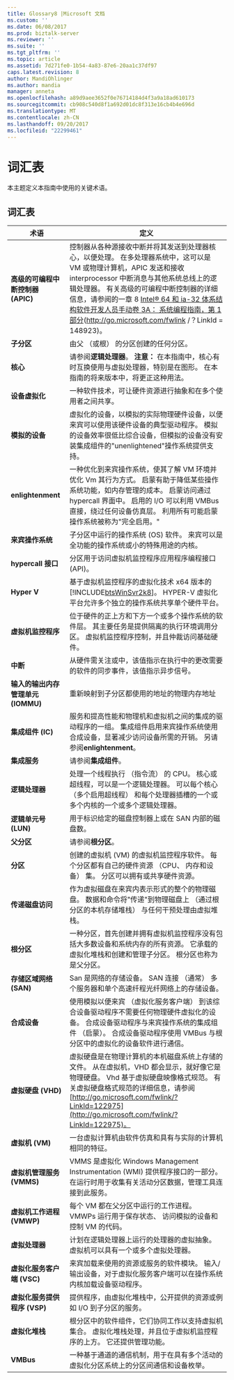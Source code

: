 ```yaml
---
title: Glossary8 |Microsoft 文档
ms.custom: ''
ms.date: 06/08/2017
ms.prod: biztalk-server
ms.reviewer: ''
ms.suite: ''
ms.tgt_pltfrm: ''
ms.topic: article
ms.assetid: 7d271fe0-1b54-4a83-87e6-20aa1c37df97
caps.latest.revision: 8
author: MandiOhlinger
ms.author: mandia
manager: anneta
ms.openlocfilehash: a89d9aee3652f0e76714184d4f3a9a18ad610173
ms.sourcegitcommit: cb908c540d8f1a692d01dc8f313e16cb4b4e696d
ms.translationtype: MT
ms.contentlocale: zh-CN
ms.lasthandoff: 09/20/2017
ms.locfileid: "22299461"
---
```

# <a name="glossary"></a>词汇表
本主题定义本指南中使用的关键术语。  
  
## <a name="glossary"></a>词汇表  
  
|术语|定义|  
|----------|----------------|  
|**高级的可编程中断控制器 (APIC)**|控制器从各种源接收中断并将其发送到处理器核心，以便处理。 在多处理器系统中，这可以是 VM 或物理计算机，APIC 发送和接收 interprocessor 中断消息与其他系统总线上的逻辑处理器。 有关高级的可编程中断控制器的详细信息，请参阅的一章 8 [Intel® 64 和 ia-32 体系结构软件开发人员手动卷 3A： 系统编程指南，第 1 部分](http://go.microsoft.com/fwlink/?LinkId=148923)(http://go.microsoft.com/fwlink /？LinkId = 148923)。|  
|**子分区**|由父 （或根） 的分区创建的任何分区。|  
|**核心**|请参阅**逻辑处理器**。 **注意：** 在本指南中，核心有时互换使用与虚拟处理器，特别是在图形。 在本指南的将来版本中，将更正这种用法。|  
|**设备虚拟化**|一种软件技术，可让硬件资源进行抽象和在多个使用者之间共享。|  
|**模拟的设备**|虚拟化的设备，以模拟的实际物理硬件设备，以便来宾可以使用该硬件设备的典型驱动程序。 模拟的设备效率很低比综合设备，但模拟的设备没有安装集成组件的"unenlightened"操作系统提供支持。|  
|**enlightenment**|一种优化到来宾操作系统，使其了解 VM 环境并优化 Vm 其行为方式。 启蒙有助于降低某些操作系统功能，如内存管理的成本。 启蒙访问通过 hypercall 界面中。 启用的 I/O 可以利用 VMBus 直接，绕过任何设备仿真层。 利用所有可能启蒙操作系统被称为"完全启用。"|  
|**来宾操作系统**|子分区中运行的操作系统 (OS) 软件。 来宾可以是全功能的操作系统或小的特殊用途的内核。|  
|**hypercall 接口**|分区用于访问虚拟机监控程序应用程序编程接口 (API)。|  
|**Hyper V**|基于虚拟机监控程序的虚拟化技术 x64 版本的[!INCLUDE[btsWinSvr2k8](../includes/btswinsvr2k8-md.md)]。 HYPER-V 虚拟化平台允许多个独立的操作系统共享单个硬件平台。|  
|**虚拟机监控程序**|位于硬件的正上方和下方一个或多个操作系统的软件层。 其主要任务是提供隔离的执行环境调用分区。 虚拟机监控程序控制，并且仲裁访问基础硬件。|  
|**中断**|从硬件需关注或中，该值指示在执行中的更改需要的软件的同步事件，该值指示异步信号。|  
|**输入的输出内存管理单元 (IOMMU)**|重新映射到子分区都使用的地址的物理内存地址|  
|**集成组件 (IC)**|服务和提高性能和物理机和虚拟机之间的集成的驱动程序的一组。 集成组件启用来宾操作系统使用合成设备，显著减少访问设备所需的开销。 另请参阅**enlightenment**。|  
|**集成服务**|请参阅**集成组件**。|  
|**逻辑处理器**|处理一个线程执行 （指令流） 的 CPU。 核心或超线程，可以是一个逻辑处理器。 可以每个核心 （多个启用超线程） 和每个处理器插槽的一个或多个内核的一个或多个逻辑处理器。|  
|**逻辑单元号 (LUN)**|用于标识给定的磁盘控制器上或在 SAN 内部的磁盘数。|  
|**父分区**|请参阅**根分区**。|  
|**分区**|创建的虚拟机 (VM) 的虚拟机监控程序软件。 每个分区都有自己的硬件资源 （CPU、 内存和设备） 集。 分区可以拥有或共享硬件资源。|  
|**传递磁盘访问**|作为虚拟磁盘在来宾内表示形式的整个的物理磁盘。 数据和命令将"传递"到物理磁盘上 （通过根分区的本机存储堆栈） 与任何干预处理由虚拟堆栈。|  
|**根分区**|一种分区，首先创建并拥有虚拟机监控程序没有包括大多数设备和系统内存的所有资源。 它承载的虚拟化堆栈和创建和管理子分区。 根分区也称为是父分区。|  
|**存储区域网络 (SAN)**|San 是网络的存储设备。 SAN 连接 （通常） 多个服务器和单个高速纤程光纤网络上的存储设备。|  
|**合成设备**|使用模拟以便来宾 （虚拟化服务客户端） 到该综合设备驱动程序不需要任何物理硬件虚拟化的设备。 合成设备驱动程序与来宾操作系统的集成组件 （启蒙）。 合成设备驱动程序使用 VMBus 与根分区中的虚拟化的设备软件进行通信。|  
|**虚拟硬盘 (VHD)**|虚拟硬盘是在物理计算机的本机磁盘系统上存储的文件。 从在虚拟机，VHD 都会显示，就好像它是物理硬盘。 Vhd 基于虚拟硬盘映像格式规范。 有关虚拟硬盘格式规范的详细信息，请参阅[http://go.microsoft.com/fwlink/?LinkId=122975](http://go.microsoft.com/fwlink/?LinkId=122975)。|  
|**虚拟机 (VM)**|一台虚拟计算机由软件仿真和具有与实际的计算机相同的特征。|  
|**虚拟机管理服务 (VMMS)**|VMMS 是虚拟化 Windows Management Instrumentation (WMI) 提供程序接口的一部分。 在运行时用于收集有关活动分区数据，管理工具连接到此服务。|  
|**虚拟机工作进程 (VMWP)**|每个 VM 都在父分区中运行的工作进程。 VMWPs 运行用于保存状态、 访问模拟的设备和控制 VM 的代码。|  
|**虚拟处理器**|计划在逻辑处理器上运行的处理器的虚拟抽象。 虚拟机可以具有一个或多个虚拟处理器。|  
|**虚拟化服务客户端 (VSC)**|来宾加载来使用的资源或服务的软件模块。 输入/输出设备，对于虚拟化服务客户端可以在操作系统内核加载设备驱动程序。|  
|**虚拟化服务提供程序 (VSP)**|提供程序，由虚拟化堆栈中，公开提供的资源或例如 I/O 到子分区的服务。|  
|**虚拟化堆栈**|根分区中的软件组件，它们协同工作以支持虚拟机集合。 虚拟化堆栈处理，并且位于虚拟机监控程序的上方。 它还提供管理功能。|  
|**VMBus**|一种基于通道的通信机制，用于在具有多个活动的虚拟化分区系统上的分区间通信和设备枚举。|